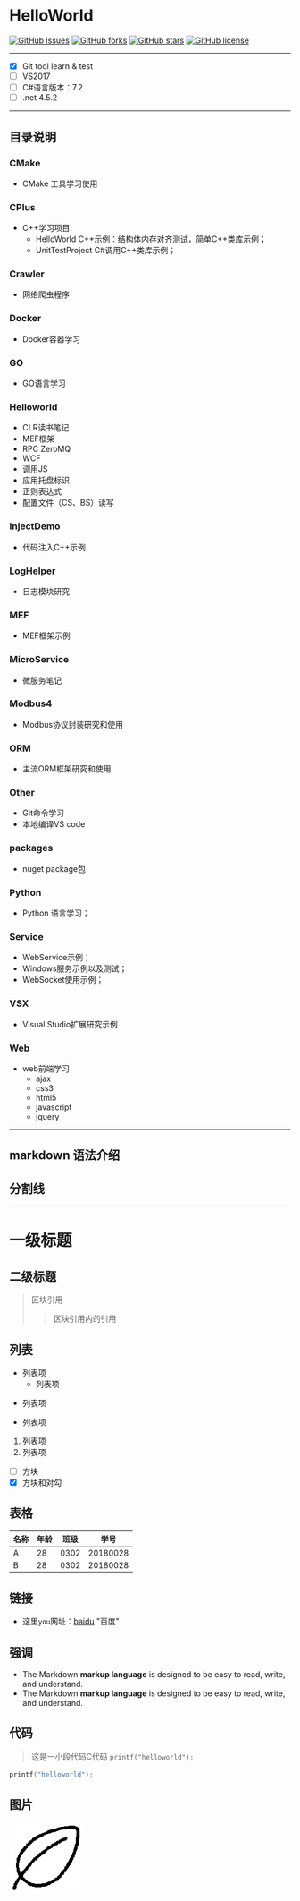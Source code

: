 # HelloWorld

[![GitHub issues](https://img.shields.io/github/issues/zlzcn/GitHelloWorld.svg)](https://github.com/zlzcn/GitHelloWorld/issues)
[![GitHub forks](https://img.shields.io/github/forks/zlzcn/GitHelloWorld.svg)](https://github.com/zlzcn/GitHelloWorld/network)
[![GitHub stars](https://img.shields.io/github/stars/zlzcn/GitHelloWorld.svg)](https://github.com/zlzcn/GitHelloWorld/stargazers)
[![GitHub license](https://img.shields.io/github/license/zlzcn/GitHelloWorld.svg)](https://github.com/zlzcn/GitHelloWorld/blob/master/LICENSE)

***

- [x] Git tool learn & test
- [ ] VS2017
- [ ] C#语言版本：7.2
- [ ] .net 4.5.2

***

## 目录说明

### CMake

- CMake 工具学习使用

### CPlus

- C++学习项目:
  - HelloWorld C++示例：结构体内存对齐测试，简单C++类库示例；
  - UnitTestProject C#调用C++类库示例；

### Crawler

- 网络爬虫程序

### Docker

- Docker容器学习

### GO

- GO语言学习

### Helloworld

- CLR读书笔记
- MEF框架
- RPC ZeroMQ
- WCF
- 调用JS
- 应用托盘标识
- 正则表达式
- 配置文件（CS、BS）读写

### InjectDemo

- 代码注入C++示例

### LogHelper

- 日志模块研究

### MEF

- MEF框架示例

### MicroService

- 微服务笔记

### Modbus4

- Modbus协议封装研究和使用

### ORM

- 主流ORM框架研究和使用

### Other

- Git命令学习
- 本地编译VS code

### packages

- nuget package包

### Python

- Python 语言学习；

### Service

- WebService示例；
- Windows服务示例以及测试；
- WebSocket使用示例；

### VSX

- Visual Studio扩展研究示例

### Web

- web前端学习
  - ajax
  - css3
  - html5
  - javascript
  - jquery

***

## markdown 语法介绍

## 分割线
___

# 一级标题

## 二级标题

> 区块引用
>> 区块引用内的引用

## 列表

* 列表项
  * 列表项
- 列表项
+ 列表项
1. 列表项
2. 列表项
- [ ] 方块
- [x] 方块和对勾

## 表格

| 名称 | 年龄 | 班级 | 学号     |
| ---- | ---- | ---- | -------- |
| A    | 28   | 0302 | 20180028 |
| B    | 28   | 0302 | 20180028 |

## 链接

- 这里`you`网址：[baidu](https://www.baidu.com/) "百度"

## 强调

- The Markdown **markup language** is designed to be easy to read, write, and understand.
- The Markdown __markup language__ is designed to be easy to read, write, and understand.

## 代码

> 这是一小段代码C代码 `printf("helloworld");`

```C
printf("helloworld");
```

## 图片

![代替文字](leaf.png)
